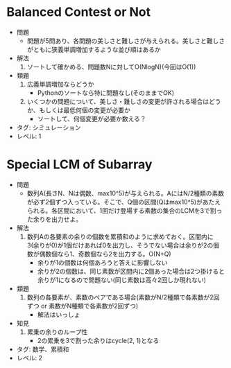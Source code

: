 # Balanced Contest or Not

- 問題
    - 問題が5問あり、各問題の美しさと難しさが与えられる。美しさと難しさがともに狭義単調増加するような並び順はあるか
- 解法
    1. ソートして確かめる、問題数Nに対してO(NlogN)(今回はO(1))
- 類題
    1. 広義単調増加ならどうか
        - Pythonのソートなら特に問題なし(そのままでOK)
    2. いくつかの問題について、美しさ・難しさの変更が許される場合はどうか、もしくは最低何個の変更が必要か
        - ソートして、何個変更が必要か数える？
- タグ: シミュレーション
- レベル: 1

# Special LCM of Subarray

- 問題
    - 数列A(長さN、Nは偶数、max10^5)が与えられる。AにはN/2種類の素数が必ず2個ずつ入っている。そこで、Q個の区間(Qはmax10^5)があたえられる。各区間において、1回だけ登場する素数の集合のLCMを3で割った余りを出力せよ。
- 解法
    1. 数列Aの各要素の余りの個数を累積和のように求めておく。区間内に3(余りが0)が1個だけあれば0を出力し、そうでない場合は余りが2の個数が偶数個なら1、奇数個なら2を出力する。O(N+Q)
        - 余りが1の個数は何個あろうと答えに影響しない
        - 余りが2の個数は、同じ素数が区間内に2個あった場合は2つ掛けると余りが1になるので問題ない(同じ素数は高々2回しか現れない)
- 類題
    1. 数列の各要素が、素数のペアである場合(素数がN/2種類で各素数が2回ずつ or 素数がN種類で各素数が2回ずつ)
        - 解法はいっしょ
- 知見
    1. 累乗の余りのループ性
        - 2の累乗を3で割った余りはcycle(2, 1)となる
- タグ: 数学、累積和
- レベル: 2

